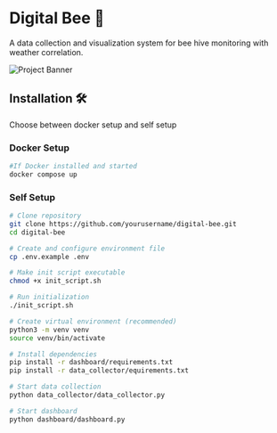 # Digital Bee 🐝

A data collection and visualization system for bee hive monitoring with weather correlation.

![Project Banner](https://spudsmart.com/wp-content/uploads/2017/08/honey-bee-banner.jpg)

## Installation 🛠️
Choose between docker setup and self setup

### Docker Setup
```bash
#If Docker installed and started
docker compose up
```

### Self Setup
```bash
# Clone repository
git clone https://github.com/yourusername/digital-bee.git
cd digital-bee

# Create and configure environment file
cp .env.example .env

# Make init script executable
chmod +x init_script.sh

# Run initialization
./init_script.sh

# Create virtual environment (recommended)
python3 -m venv venv
source venv/bin/activate

# Install dependencies
pip install -r dashboard/requirements.txt
pip install -r data_collector/equirements.txt

# Start data collection
python data_collector/data_collector.py

# Start dashboard
python dashboard/dashboard.py